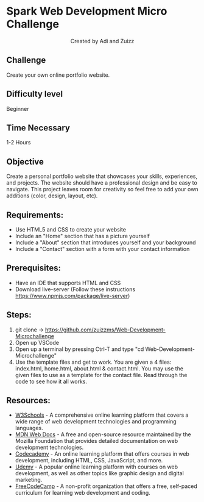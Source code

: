 <!DOCTYPE html>
<html>
  <head>

  </head>
  <body>
    <h1>Spark Web Development Micro Challenge</h1>

<center><p>Created by Adi and Zuizz</p></center>

<h2>Challenge</h2>
<p>Create your own online portfolio website.</p>

<h2>Difficulty level</h2>
<p>Beginner</p>

<h2>Time Necessary</h2>
<p>1-2 Hours</p>

<h2>Objective</h2>
<p>Create a personal portfolio website that showcases your skills, experiences, and projects. The website should have a professional design and be easy to navigate. This project leaves room for creativity so feel free to add your own additions (color, design, layout, etc). </p>

<h2>Requirements:</h2>
<ul>
  <li>Use HTML5 and CSS to create your website</li>
  <li>Include an "Home" section that has a picture yourself</li>
  <li>Include a "About" section that introduces yourself and your background</li>
  <li>Include a "Contact" section with a form with your contact information</li>
</ul>

<h2>Prerequisites:</h2>
<ul>
  <li>Have an IDE that supports HTML and CSS</li>
  <li>Download live-server (Follow these instructions <a href="https://www.npmjs.com/package/live-server">https://www.npmjs.com/package/live-server</a>)</li>
</ul>

<h2>Steps:</h2>
<ol>
  <li>git clone -> <a href="https://github.com/zuizzms/Web-Development-Microchallenge">https://github.com/zuizzms/Web-Development-Microchallenge</a></li>
  <li>Open up VSCode</li>
  <li>Open up a terminal by pressing Ctrl-T and type "cd Web-Development-Microchallenge"</li>
  <li>Use the template files and get to work. You are given a 4 files: index.html, home.html, about.html & contact.html. You may use the given files to use as a template for the contact file. Read through the code to see how it all works. </li>
  
</ol>

<h2>Resources:</h2>
<ul>
  <li><a href="https://www.w3schools.com/">W3Schools</a> - A comprehensive online learning platform that covers a wide range of web development technologies and programming languages.</li>
  <li><a href="https://developer.mozilla.org/">MDN Web Docs</a> - A free and open-source resource maintained by the Mozilla Foundation that provides detailed documentation on web development technologies.</li>
  <li><a href="https://www.codecademy.com/">Codecademy</a> - An online learning platform that offers courses in web development, including HTML, CSS, JavaScript, and more.</li>
  <li><a href="https://www.udemy.com/">Udemy</a> - A popular online learning platform with courses on web development, as well as other topics like graphic design and digital marketing.</li>
  <li><a href="https://www.freecodecamp.org/">FreeCodeCamp</a> - A non-profit organization that offers a free, self-paced curriculum for learning web development and coding.</li>
</ul>
  </body>
</html>
